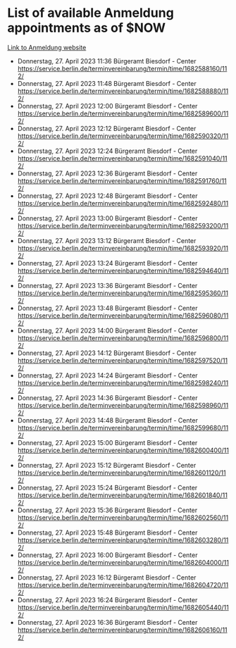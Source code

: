 # List of available Anmeldung appointments as of $NOW
[Link to Anmeldung website](https://service.berlin.de/terminvereinbarung/termin/tag.php?termin=1&anliegen[]=120686&dienstleisterlist=122210,122217,327316,122219,327312,122227,327314,122231,327346,122243,327348,122254,122252,329742,122260,329745,122262,329748,122271,327278,122273,327274,122277,327276,330436,122280,327294,122282,327290,122284,327292,122291,327270,122285,327266,122286,327264,122296,327268,150230,329760,122297,327286,122294,327284,122312,329763,122314,329775,122304,327330,122311,327334,122309,327332,317869,122281,327352,122279,329772,122283,122276,327324,122274,327326,122267,329766,122246,327318,122251,327320,122257,327322,122208,327298,122226,327300&herkunft=http%3A%2F%2Fservice.berlin.de%2Fdienstleistung%2F120686%2F)
- Donnerstag, 27. April 2023 11:36 Bürgeramt Biesdorf - Center https://service.berlin.de/terminvereinbarung/termin/time/1682588160/112/
- Donnerstag, 27. April 2023 11:48 Bürgeramt Biesdorf - Center https://service.berlin.de/terminvereinbarung/termin/time/1682588880/112/
- Donnerstag, 27. April 2023 12:00 Bürgeramt Biesdorf - Center https://service.berlin.de/terminvereinbarung/termin/time/1682589600/112/
- Donnerstag, 27. April 2023 12:12 Bürgeramt Biesdorf - Center https://service.berlin.de/terminvereinbarung/termin/time/1682590320/112/
- Donnerstag, 27. April 2023 12:24 Bürgeramt Biesdorf - Center https://service.berlin.de/terminvereinbarung/termin/time/1682591040/112/
- Donnerstag, 27. April 2023 12:36 Bürgeramt Biesdorf - Center https://service.berlin.de/terminvereinbarung/termin/time/1682591760/112/
- Donnerstag, 27. April 2023 12:48 Bürgeramt Biesdorf - Center https://service.berlin.de/terminvereinbarung/termin/time/1682592480/112/
- Donnerstag, 27. April 2023 13:00 Bürgeramt Biesdorf - Center https://service.berlin.de/terminvereinbarung/termin/time/1682593200/112/
- Donnerstag, 27. April 2023 13:12 Bürgeramt Biesdorf - Center https://service.berlin.de/terminvereinbarung/termin/time/1682593920/112/
- Donnerstag, 27. April 2023 13:24 Bürgeramt Biesdorf - Center https://service.berlin.de/terminvereinbarung/termin/time/1682594640/112/
- Donnerstag, 27. April 2023 13:36 Bürgeramt Biesdorf - Center https://service.berlin.de/terminvereinbarung/termin/time/1682595360/112/
- Donnerstag, 27. April 2023 13:48 Bürgeramt Biesdorf - Center https://service.berlin.de/terminvereinbarung/termin/time/1682596080/112/
- Donnerstag, 27. April 2023 14:00 Bürgeramt Biesdorf - Center https://service.berlin.de/terminvereinbarung/termin/time/1682596800/112/
- Donnerstag, 27. April 2023 14:12 Bürgeramt Biesdorf - Center https://service.berlin.de/terminvereinbarung/termin/time/1682597520/112/
- Donnerstag, 27. April 2023 14:24 Bürgeramt Biesdorf - Center https://service.berlin.de/terminvereinbarung/termin/time/1682598240/112/
- Donnerstag, 27. April 2023 14:36 Bürgeramt Biesdorf - Center https://service.berlin.de/terminvereinbarung/termin/time/1682598960/112/
- Donnerstag, 27. April 2023 14:48 Bürgeramt Biesdorf - Center https://service.berlin.de/terminvereinbarung/termin/time/1682599680/112/
- Donnerstag, 27. April 2023 15:00 Bürgeramt Biesdorf - Center https://service.berlin.de/terminvereinbarung/termin/time/1682600400/112/
- Donnerstag, 27. April 2023 15:12 Bürgeramt Biesdorf - Center https://service.berlin.de/terminvereinbarung/termin/time/1682601120/112/
- Donnerstag, 27. April 2023 15:24 Bürgeramt Biesdorf - Center https://service.berlin.de/terminvereinbarung/termin/time/1682601840/112/
- Donnerstag, 27. April 2023 15:36 Bürgeramt Biesdorf - Center https://service.berlin.de/terminvereinbarung/termin/time/1682602560/112/
- Donnerstag, 27. April 2023 15:48 Bürgeramt Biesdorf - Center https://service.berlin.de/terminvereinbarung/termin/time/1682603280/112/
- Donnerstag, 27. April 2023 16:00 Bürgeramt Biesdorf - Center https://service.berlin.de/terminvereinbarung/termin/time/1682604000/112/
- Donnerstag, 27. April 2023 16:12 Bürgeramt Biesdorf - Center https://service.berlin.de/terminvereinbarung/termin/time/1682604720/112/
- Donnerstag, 27. April 2023 16:24 Bürgeramt Biesdorf - Center https://service.berlin.de/terminvereinbarung/termin/time/1682605440/112/
- Donnerstag, 27. April 2023 16:36 Bürgeramt Biesdorf - Center https://service.berlin.de/terminvereinbarung/termin/time/1682606160/112/
